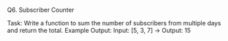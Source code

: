 Q6. Subscriber Counter

Task: Write a function to sum the number of subscribers from multiple days and return the total.
Example Output:
Input: [5, 3, 7] → Output: 15